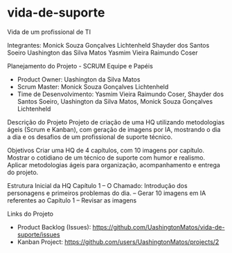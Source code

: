 # vida-de-suporte
Vida de um profissional de TI

Integrantes:
Monick Souza Gonçalves Lichtenheld
Shayder dos Santos Soeiro
Uashington das Silva Matos
Yasmim Vieira Raimundo Coser

Planejamento do Projeto - SCRUM
Equipe e Papéis
- Product Owner: Uashington da Silva Matos  
- Scrum Master: Monick Souza Gonçalves Lichtenheld
- Time de Desenvolvimento: Yasmim Vieira Raimundo Coser, Shayder dos Santos Soeiro, Uashington da Silva Matos, Monick Souza Gonçalves Lichtenheld

Descrição do Projeto
Projeto de criação de uma HQ utilizando metodologias ágeis (Scrum e Kanban), com geração de imagens por IA, mostrando o dia a dia e os desafios de um profissional de suporte técnico.

Objetivos
Criar uma HQ de 4 capítulos, com 10 imagens por capítulo.
Mostrar o cotidiano de um técnico de suporte com humor e realismo.
Aplicar metodologias ágeis para organização, acompanhamento e entrega do projeto.

Estrutura Inicial da HQ
Capítulo 1 – O Chamado: Introdução dos personagens e primeiros problemas do dia.
           – Gerar 10 imagens em IA referentes ao Capítulo 1 
           – Revisar as imagens 


Links do Projeto
- Product Backlog (Issues): https://github.com/UashingtonMatos/vida-de-suporte/issues
- Kanban Project: https://github.com/users/UashingtonMatos/projects/2
